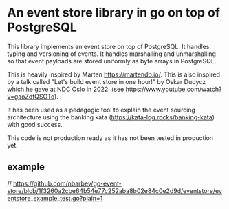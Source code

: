 # An event store library in go on top of PostgreSQL

This library implements an event store on top of PostgreSQL.
It handles typing and versioning of events.
It handles marshalling and unmarshalling so that event payloads
are stored uniformly as byte arrays in PostgreSQL.

This is heavily inspired by Marten https://martendb.io/.
This is also inspired by a talk called "Let's build event store in one hour!" by Oskar Dudycz
which he gave at NDC Oslo in 2022. (see https://www.youtube.com/watch?v=gaoZdtQSOTo).

It has been used as a pedagogic tool to explain the event sourcing architecture
using the banking kata (https://kata-log.rocks/banking-kata) with good success.

This code is not production ready as it has not been tested in production yet.

## example

// https://github.com/nbarbey/go-event-store/blob/1f3260a2cbe64b54e77c252aba8b02e84c0e2d9d/eventstore/eventstore_example_test.go?plain=1
